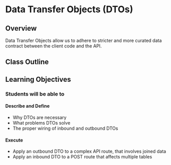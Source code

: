 # Data Transfer Objects (DTOs)

## Overview

Data Transfer Objects allow us to adhere to stricter and more curated data contract between the client code and the API.

## Class Outline

<!-- Additional items to be added by Instructor -->

## Learning Objectives

### Students will be able to

#### Describe and Define

- Why DTOs are necessary
- What problems DTOs solve
- The proper wiring of inbound and outbound DTOs

#### Execute

- Apply an outbound DTO to a complex API route, that involves joined data
- Apply an inbound DTO to a POST route that affects multiple tables
